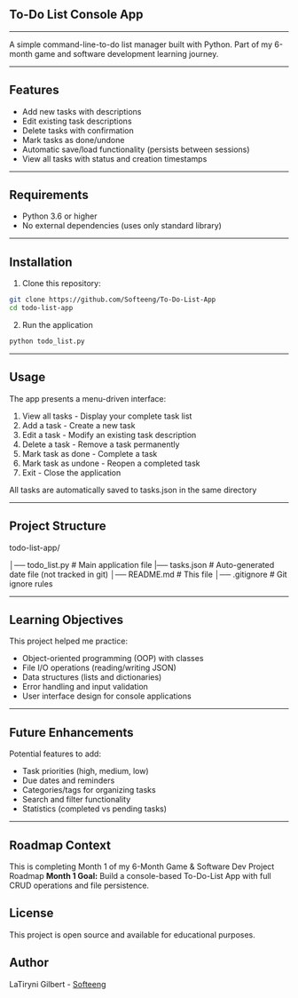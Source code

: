 ## To-Do List Console App

---

A simple command-line-to-do list manager built with Python. Part of my 6-month game and software development learning journey.

---

## Features
- Add new tasks with descriptions
- Edit existing task descriptions
- Delete tasks with confirmation
- Mark tasks as done/undone
- Automatic save/load functionality (persists between sessions)
- View all tasks with status and creation timestamps

---

## Requirements
- Python 3.6 or higher
- No external dependencies (uses only standard library)

---

## Installation
1. Clone this repository:
```bash
git clone https://github.com/Softeeng/To-Do-List-App
cd todo-list-app
```
2. Run the application
```bash
python todo_list.py
```

---

## Usage
The app presents a menu-driven interface:
1. View all tasks - Display your complete task list
2. Add a task - Create a new task
3. Edit a task - Modify an existing task description
4. Delete a task - Remove a task permanently
5. Mark task as done - Complete a task
6. Mark task as undone - Reopen a completed task
7. Exit - Close the application

All tasks are automatically saved to tasks.json in the same directory

---

## Project Structure
todo-list-app/

│── todo_list.py     # Main application file 
|── tasks.json       # Auto-generated date file (not tracked in git) 
│── README.md        # This file 
│── .gitignore       # Git ignore rules

---

## Learning Objectives
This project helped me practice:
- Object-oriented programming (OOP) with classes
- File I/O operations (reading/writing JSON)
- Data structures (lists and dictionaries)
- Error handling and input validation
- User interface design for console applications

---

## Future Enhancements
Potential features to add:
- Task priorities (high, medium, low)
- Due dates and reminders
- Categories/tags for organizing tasks
- Search and filter functionality
- Statistics (completed vs pending tasks)

---

## Roadmap Context
This is completing Month 1 of my 6-Month Game & Software Dev Project Roadmap
**Month 1 Goal:** Build a console-based To-Do-List App with full CRUD operations and file persistence.

## License
This project is open source and available for educational purposes.

## Author
LaTiryni Gilbert - [Softeeng](https://github.com/Softeeng)
